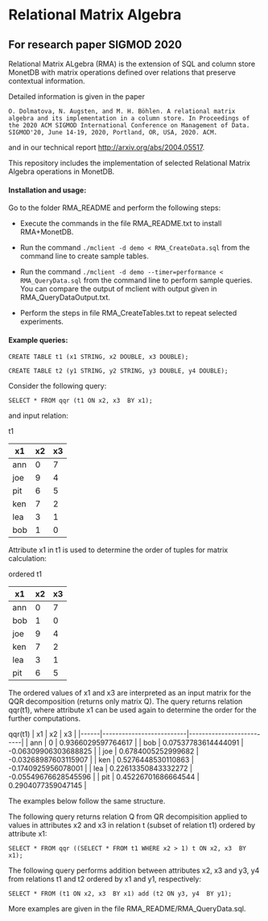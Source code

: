 # Relational Matrix Algebra
## For research paper SIGMOD 2020 
Relational Matrix ALgebra (RMA) is the extension of SQL and column store MonetDB with matrix operations defined over relations 
that preserve contextual information.


Detailed information is given in the paper 

`O. Dolmatova, N. Augsten, and M. H. Böhlen. A relational matrix 
algebra and its implementation in a column store. In Proceedings of the 2020 ACM SIGMOD International Conference on Management of Data. SIGMOD'20, June 14-19, 2020, Portland, OR, USA, 2020. ACM.` 

and in our technical report http://arxiv.org/abs/2004.05517.

This repository includes the implementation of selected Relational Matrix Algebra operations in MonetDB.

#### Installation and usage:

Go to the folder RMA_README and perform the following steps:

- Execute the commands in the file RMA_README.txt to install RMA+MonetDB.

- Run the command `./mclient -d demo < RMA_CreateData.sql` from the command 
line to create sample tables.

 - Run the command `./mclient -d demo --timer=performance < RMA_QueryData.sql` 
from the command line to perform sample queries. You can compare the output 
of mclient with output given in RMA_QueryDataOutput.txt.

- Perform the steps in file RMA_CreateTables.txt to repeat selected experiments.

#### Example queries:

`CREATE TABLE t1 (x1 STRING, x2 DOUBLE, x3 DOUBLE);`

`CREATE TABLE t2 (y1 STRING, y2 STRING, y3 DOUBLE, y4 DOUBLE);`

Consider the following query:

`SELECT * FROM qqr (t1 ON x2, x3  BY x1);`

and input relation:

t1                          

| x1   | x2      | x3      |
|------|---------|---------|
| ann  |       0 |       7 |
| joe  |       9 |       4 |
| pit  |       6 |       5 |
| ken  |       7 |       2 |
| lea  |       3 |       1 |
| bob  |       1 |       0 |

Attribute x1 in t1 is used to determine the order of tuples for matrix calculation: 

ordered t1

| x1   | x2      | x3      |
|------|---------|---------|
| ann  |       0 |       7 |
| bob  |       1 |       0 |
| joe  |       9 |       4 |
| ken  |       7 |       2 |
| lea  |       3 |       1 |
| pit  |       6 |       5 |

The ordered values of x1 and x3 are interpreted as an input matrix for the QQR decomposition (returns only matrix Q).
The query returns relation qqr(t1), where attribute x1 can be used again to determine the order for the further computations.

qqr(t1)
| x1   | x2                       | x3                       |
|------|--------------------------|--------------------------|
| ann  |                        0 |       0.9366029597764617 |
| bob  |      0.07537783614444091 |     -0.06309906303688825 |
| joe  |       0.6784005252999682 |     -0.03268987603115907 |
| ken  |       0.5276448530110863 |      -0.1740925956078001 |
| lea  |      0.22613350843332272 |     -0.05549676628545596 |
| pit  |      0.45226701686664544 |       0.2904077359047145 |



The examples below follow the same structure.

The following query returns relation Q from QR decompisition applied to values in attributes x2 and x3 in relation t (subset of relation t1) ordered by attribute x1:

`SELECT * FROM qqr ((SELECT * FROM t1 WHERE x2 > 1) t ON x2, x3  BY x1);`

The following query performs addition between attributes x2, x3 and y3, y4 from relations t1 and t2 ordered by x1 and y1, respectively:

`SELECT * FROM (t1 ON x2, x3  BY x1) add (t2 ON y3, y4  BY y1);`

More examples are given in the file RMA_README/RMA_QueryData.sql.



